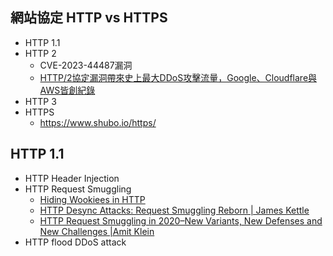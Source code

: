 ## 網站協定 HTTP vs HTTPS
- HTTP 1.1
- HTTP 2
  - CVE-2023-44487漏洞
  - [HTTP/2協定漏洞帶來史上最大DDoS攻擊流量，Google、Cloudflare與AWS皆創紀錄](https://www.ithome.com.tw/news/159221) 
- HTTP 3
- HTTPS
  - https://www.shubo.io/https/ 


## HTTP 1.1
- HTTP Header Injection
- HTTP Request Smuggling
  - [Hiding Wookiees in HTTP](https://media.defcon.org/DEF%20CON%2024/DEF%20CON%2024%20presentations/DEF%20CON%2024%20-%20Regilero-Hiding-Wookiees-In-Http.pdf)
  - [HTTP Desync Attacks: Request Smuggling Reborn | James Kettle](https://portswigger.net/research/http-desync-attacks-request-smuggling-reborn)
  - [HTTP Request Smuggling in 2020–New Variants, New Defenses and New Challenges |Amit Klein](https://i.blackhat.com/USA-20/Wednesday/us-20-Klein-HTTP-Request-Smuggling-In-2020-New-Variants-New-Defenses-And-New-Challenges-wp.pdf)   
- HTTP flood DDoS attack
